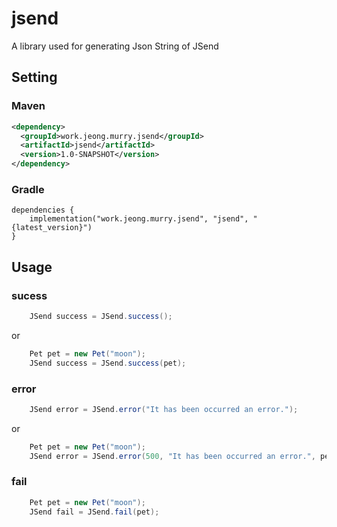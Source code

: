 # jsend
A library used for generating Json String of JSend

## Setting
### Maven
```xml
<dependency>
  <groupId>work.jeong.murry.jsend</groupId>
  <artifactId>jsend</artifactId>
  <version>1.0-SNAPSHOT</version>
</dependency>
```
### Gradle
```
dependencies {
    implementation("work.jeong.murry.jsend", "jsend", "{latest_version}")
}
```

## Usage
### sucess
```java
    JSend success = JSend.success();
```
or
```java
    Pet pet = new Pet("moon");
    JSend success = JSend.success(pet);
```
### error
```java
    JSend error = JSend.error("It has been occurred an error.");
```
or
```java
    Pet pet = new Pet("moon");
    JSend error = JSend.error(500, "It has been occurred an error.", pet);
```
### fail
```java
    Pet pet = new Pet("moon");
    JSend fail = JSend.fail(pet);
```

